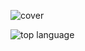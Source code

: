 ![cover](https://github.com/Kruhlmann/dotfiles/raw/master/doc/demo.png)

![top language](https://github-readme-stats.vercel.app/api/top-langs/?username=kruhlmann&hide=lua,html,javascript&layout=compact&theme=gruvbox)

